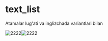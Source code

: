 # text_list

Atamalar lug'ati va inglizchada variantlari bilan

![2222](https://user-images.githubusercontent.com/52131726/145635032-80b3499b-a42e-47c5-9009-0cff58392e7f.png)![2222](https://user-images.githubusercontent.com/52131726/145635078-8963e627-5ef2-4fc8-9232-156d9718ceec.png)

